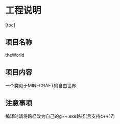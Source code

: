 # 工程说明

[toc]

## 项目名称

theWorld

## 项目内容

一个类似于MINECRAFT的自由世界

## 注意事项

编译时请将路径改为自己的g++.exe路径(且支持c++17)